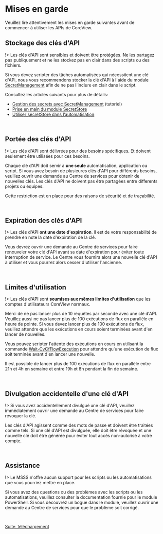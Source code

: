 # Mises en garde

Veuillez lire attentivement les mises en garde suivantes avant de commencer à
utiliser les APIs de CoreView.

## Stockage des clés d'API

!> Les clés d'API sont sensibles et doivent être protégées. Ne les partagez pas
   publiquement et ne les stockez pas en clair dans des scripts ou des fichiers.

Si vous devez scripter des tâches automatisées qui nécessitent une clé d'API,
nous vous recommendons stocker la clé d'API à l'aide du module
[SecretManagement] afin de ne pas l'inclure en clair dans le script.

Consultez les articles suivants pour plus de détails:

- [Gestion des secrets avec SecretManagement](fr/SecretManagement.md) (tutoriel)
- [Prise en main du module SecretStore]
- [Utiliser secretStore dans l’automatisation]

<br>

## Portée des clés d'API

!> Les clés d'API sont délivrées pour des besoins spécifiques. Et doivent
    seulement être utilisées pour ces besoins.

Chaque clé d'API doit servir à __une seule__ automatisation, application ou
script. Si vous avez besoin de plusieures clés d'API pour différents besoins,
veuillez ouvrir une demande au Centre de services pour obtenir de nouvelles
clés. Les clés d'API ne doivent pas être partagées entre differents projets ou
équipes.

Cette restriction est en place pour des raisons de sécurité et de traçabilité.

<br>

## Expiration des clés d'API

!> Les clés d'API __ont une date d'expiration__. Il est de votre responsabilité
   de prendre en note la date d'expiration de la clé.

Vous devrez ouvrir une demande au Centre de services pour faire renouveler votre
clé d'API avant sa date d'expiration pour éviter toute interruption de service.
Le Centre vous fournira alors une nouvelle clé d'API à utiliser et vous pourrez
alors cesser d'utiliser l'ancienne.

<br>

## Limites d'utilisation

!> Les clés d'API sont __soumises aux mêmes limites d'utilisation__ que les
   comptes d'utilisateurs CoreView normaux.

Merci de ne pas lancer plus de 10 requêtes par seconde avec une clé d'API.
Veuillez aussi ne pas lancer plus de 100 exécutions de flux en parallèle en
heure de pointe. Si vous devez lancer plus de 100 exécutions de flux, veuillez
attendre que les exécutions en cours soient terminées avant d'en lancer de
nouvelles.

Vous pouvez scripter l'attente des exécutions en cours en utilisant la commande
[Wait-CvCfFlowExecution] pour attendre qu'une exécution de flux soit terminée
avant d'en lancer une nouvelle.

Il est possible de lancer plus de 100 exécutions de flux en parallèle entre
21h et 4h en semaine et entre 19h et 8h pendant la fin de semaine.

<br>

## Divulgation accidentelle d'une clé d'API

!> Si vous avez accidentellement divulgué une clé d'API, veuillez immédiatement
   ouvrir une demande au Centre de services pour faire révoquer la clé.

Les clés d'API agissent comme des mots de passe et doivent être traitées comme
tels. Si une clé d'API est divulguée, elle doit être révoquée et une nouvelle
clé doit être générée pour éviter tout accès non-autorisé à votre compte.

<br>

## Assistance

!> Le MSSS n'offre aucun support pour les scripts ou les automatisations que
   vous pourriez mettre en place.

Si vous avez des questions ou des problèmes avec les scripts ou les
automatisations, veuillez consulter la documentation fournie pour le module
PowerShell. Si vous découvrez un bogue dans le module, veuillez ouvrir une
demande au Centre de services pour que le problème soit corrigé.

<br>

[Suite: téléchargement](fr/telechargement.md ":class=button")

[Wait-CvCfFlowExecution]: fr/cmdlets/Wait-CvCfFlowExecution.md

[SecretManagement]: https://learn.microsoft.com/fr-ca/powershell/utility-modules/secretmanagement/get-started/using-secretstore?view=ps-modules
[Prise en main du module SecretStore]: https://learn.microsoft.com/fr-ca/powershell/utility-modules/secretmanagement/get-started/using-secretstore?view=ps-modules
[Utiliser secretStore dans l’automatisation]: https://learn.microsoft.com/fr-ca/powershell/utility-modules/secretmanagement/how-to/using-secrets-in-automation?view=ps-modules
